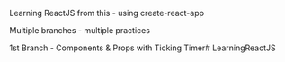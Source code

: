 Learning ReactJS from this - using create-react-app

Multiple branches - multiple practices

1st Branch - Components & Props with Ticking Timer#   L e a r n i n g R e a c t J S  
 